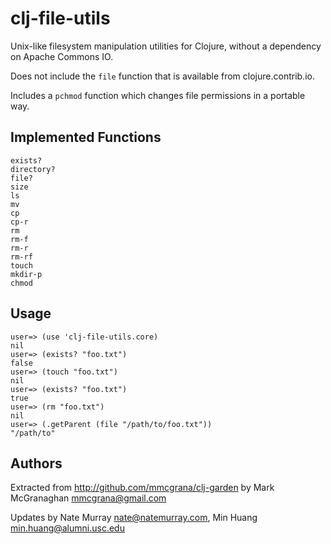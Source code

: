 # clj-file-utils

Unix-like filesystem manipulation utilities for Clojure, without a dependency
on Apache Commons IO.

Does not include the `file` function that is available from clojure.contrib.io.

Includes a `pchmod` function which changes file permissions in a portable way.

## Implemented Functions

    exists?
    directory?
    file?
    size
    ls
    mv
    cp
    cp-r
    rm
    rm-f
    rm-r
    rm-rf
    touch
    mkdir-p
    chmod

## Usage

    user=> (use 'clj-file-utils.core)
    nil
    user=> (exists? "foo.txt")
    false
    user=> (touch "foo.txt")
    nil
    user=> (exists? "foo.txt")
    true
    user=> (rm "foo.txt")
    nil
    user=> (.getParent (file "/path/to/foo.txt"))
    "/path/to"

## Authors

Extracted from http://github.com/mmcgrana/clj-garden by Mark McGranaghan <mmcgrana@gmail.com>

Updates by Nate Murray <nate@natemurray.com>, Min Huang <min.huang@alumni.usc.edu>
